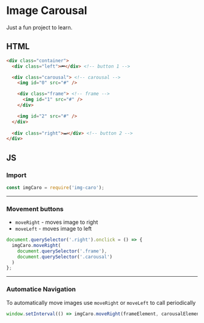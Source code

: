# Image Carousal

Just a fun project to learn.

## HTML
```html
<div class="container">
  <div class="left">⏮</div> <!-- button 1 -->

  <div class="carousal"> <!-- carousal -->
    <img id="0" src="#" />

    <div class="frame"> <!-- frame -->
      <img id="1" src="#" />
    </div>

    <img id="2" src="#" />
  </div>
  
  <div class="right">⏭</div> <!-- button 2 -->
</div>
```
## JS
### Import
```js
const imgCaro = require('img-caro');
```
---
### Movement buttons
- `moveRight` - moves image to right
- `moveLeft` - moves image to left
```js
document.querySelector('.right').onclick = () => {
  imgCaro.moveRight(
    document.querySelector('.frame'), 
    document.querySelector('.carousal')
  )
};
```
---
### Automatice Navigation
To automatically move images use `moveRight` or `moveLeft` to call periodically
```js
window.setInterval(() => imgCaro.moveRight(frameElement, carousalElement), 1000);
```